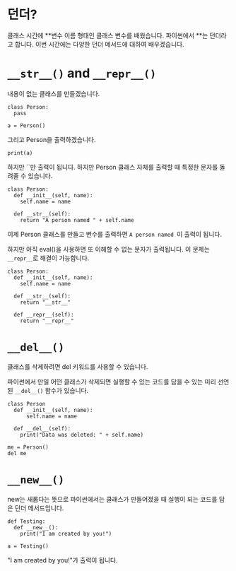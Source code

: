 # 던더?

클래스 시간에 **변수 이름 형태인 클래스 변수를 배웠습니다. 파이썬에서 **는 던더라고 합니다. 이번 시간에는 다양한 던더 메서드에 대하여 배우겠습니다.

# `__str__()` and `__repr__()`

내용이 없는 클래스를 만들겠습니다.

```
class Person:
  pass

a = Person()
```

그리고 Person을 출력하겠습니다.

```
print(a)
```

하지만 ``만 출력이 됩니다. 하지만 Person 클래스 자체를 출력할 때 특정한 문자를 돌려줄 수 있습니다.

```
class Person:
  def __init__(self, name):
    self.name = name

  def __str__(self):
    return "A person named " + self.name
```

이제 Person 클래스를 만들고 변수를 출력하면 `A person named `이 출력이 됩니다.

하지만 아직 eval()을 사용하면 또 이해할 수 없는 문자가 출력됩니다. 이 문제는 `__repr__`로 해결이 가능합니다.

```
class Person:
  def __init__(self, name):
    self.name = name

  def __str__(self):
    return "__str__"

  def __repr__(self):
    return "__repr__"
```

# `__del__()`

클래스를 삭제하려면 del 키워드를 사용할 수 있습니다.

파이썬에서 만일 어떤 클래스가 삭제되면 실행할 수 있는 코드를 담을 수 있는 미리 선언된 `__del__()` 함수가 있습니다.

```
class Person
  def __init__(self, name):
      self.name = name

  def __del__(self):
    print("Data was deleted: " + self.name)

me = Person()
del me
```

# `__new__()`

new는 새롭다는 뜻으로 파이썬에서는 클래스가 만들어졌을 때 실행이 되는 코드를 담은 던더 메서드입니다.

```
def Testing:
  def __new__():
    print("I am created by you!")

a = Testing()
```

"I am created by you!"가 출력이 됩니다.
